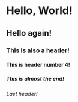 # Hello, World!
## Hello again!
### This is also a header!
#### This is header number 4!
##### This is almost the end!
###### Last header!









